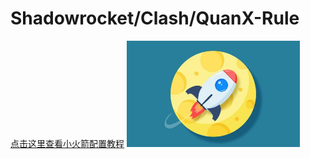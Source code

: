 # Shadowrocket/Clash/QuanX-Rule
[点击这里查看小火箭配置教程](Shadowrocket/Readme.md)
<img src="https://raw.githubusercontent.com/AU-Linsanity/Shadowrocket-Clash-QuanX-Rule/main/Readme_md_files/火箭.jpg" width="55%">
